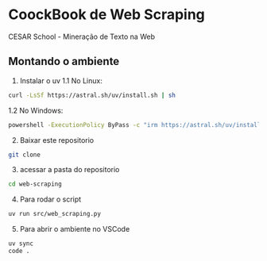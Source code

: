 # CoockBook de Web Scraping
CESAR School - Mineração de Texto na Web

## Montando o ambiente
1. Instalar o uv 
1.1 No Linux:
```bash
curl -LsSf https://astral.sh/uv/install.sh | sh
```

1.2 No Windows:
```bash
powershell -ExecutionPolicy ByPass -c "irm https://astral.sh/uv/install.ps1 | iex"
```

2. Baixar este repositorio
```bash
git clone
```

3. acessar a pasta do repositorio
```bash
cd web-scraping
```

4. Para rodar o script
```bash
uv run src/web_scraping.py
``` 

5. Para abrir o ambiente no VSCode
```bash
uv sync
code .
```
